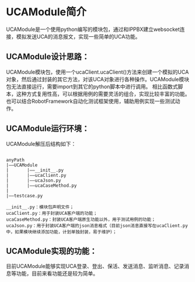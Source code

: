 # UCAModule简介
UCAModule是一个使用python编写的模块包，通过和IPPBX建立websocket连接，模拟发送UCA的消息报文，实现一些简单的UCA功能。

## UCAModule设计思路：
UCAModule模块包，使用一个ucaClient.ucaClient()方法来创建一个模拟的UCA对象，然后通过封装的其它方法，对该UCA对象进行各种操作。UCAModule模块包无法直接运行，需要import到其它的python脚本中进行调用。
相比函数式脚本，这种方式复用性高，可以根据用例的需要灵活的组合，实现比较丰富的功能。
也可以结合RobotFramework自动化测试框架使用，辅助用例实现一些测试动作。

## UCAModule运行环境：
UCAModule解压后结构如下：
<pre><code>
anyPath
|——UCAModule
|       |——__init__.py
|       |——ucaClient.py
|       |——ucaJson.py
|       |——ucaCaseMethod.py
|
|——testcase.py

__init__.py：模块包声明文件；
ucaClient.py：用于封装UCA客户端的功能；
ucaCaseMethod.py：封装UCA客户端原生功能以外，用于测试用例的功能；
ucaJson.py：用于封装UCA客户端的json消息格式（目前json消息直接写在ucaClient.py中，如果模块继续添加功能，计划单独封装，易于维护）；
</pre></code>

## UCAModule实现的功能：
目前UCAModule能够实现UCA登录、登出、保活、发送消息、监听消息、记录消息等功能，目前来看功能还是较为简单。
